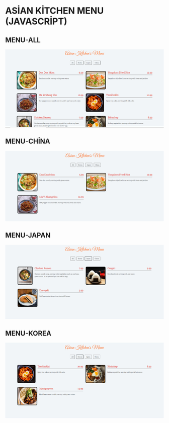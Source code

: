 # ASİAN KİTCHEN MENU (JAVASCRİPT)

## MENU-ALL
![allpic](/screenshots/all.PNG)

## MENU-CHİNA
![chinapic](/screenshots/china.PNG)

## MENU-JAPAN
![japanpic](/screenshots/japan.PNG)

## MENU-KOREA
![koreapic](/screenshots/korea.PNG)
